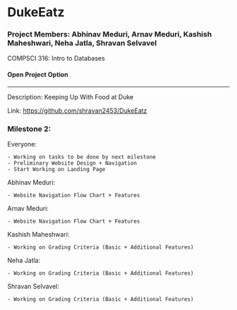 # DukeEatz
    

### Project Members: Abhinav Meduri, Arnav Meduri, Kashish Maheshwari, Neha Jatla, Shravan Selvavel

COMPSCI 316: Intro to Databases
#### Open Project Option

_________________________________________    
Description: Keeping Up With Food at Duke

Link: https://github.com/shravan2453/DukeEatz

### Milestone 2:

Everyone: 

    - Working on tasks to be done by next milestone
    - Preliminary Website Design + Navigation
    - Start Working on Landing Page
    
Abhinav Meduri: 

    - Website Navigation Flow Chart + Features

Arnav Meduri:

    - Website Navigation Flow Chart + Features

Kashish Maheshwari: 

    - Working on Grading Criteria (Basic + Additional Features)

Neha Jatla:

    - Working on Grading Criteria (Basic + Additional Features)

Shravan Selvavel: 

    - Working on Grading Criteria (Basic + Additional Features)

